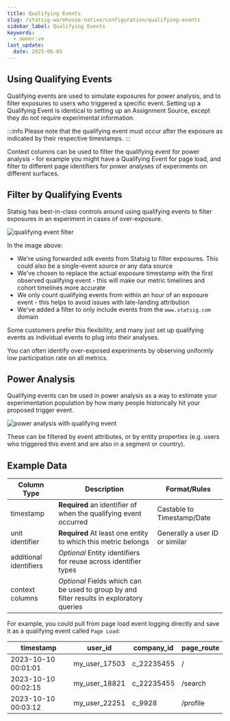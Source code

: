 ```yaml
---
title: Qualifying Events
slug: /statsig-warehouse-native/configuration/qualifying-events
sidebar_label: Qualifying Events
keywords:
  - owner:vm
last_update:
  date: 2025-06-05
---
```


## Using Qualifying Events

Qualifying events are used to simulate exposures for power analysis, and to filter exposures to users who triggered a specific event. Setting up a Qualifying Event is identical to setting up an Assignment Source, except they do not require experimental information.

:::info
Please note that the qualifying event must occur after the exposure as indicated by their respective timestamps.
:::

Context columns can be used to filter the qualifying event for power analysis - for example you might have a Qualifying Event for page load, and filter to different page identifiers for power analyses of experiments on different surfaces.

## Filter by Qualifying Events

Statsig has best-in-class controls around using qualifying events to filter exposures in an experiment in cases of over-exposure.

![qualifying event filter](/img/whn/qe_filter.png)

In the image above:

- We're using forwarded sdk events from Statsig to filter exposures. This could also be a single-event source or any data source
- We've chosen to replace the actual exposure timestamp with the first observed qualifying event - this will make our metric timelines and cohort timelines more accurate
- We only count qualifying events from within an hour of an exposure event - this helps to avoid issues with late-landing attribution
- We've added a filter to only include events from the `www.statsig.com` domain

Some customers prefer this flexibility, and many just set up qualifying events as individual events to plug into their analyses.

You can often identify over-exposed experiments by observing uniformly low participation rate on all metrics.

## Power Analysis

Qualifying events can be used in power analysis as a way to estimate your experimentation population by how many people historically hit your proposed trigger event.

![power analysis with qualifying event](/img/whn/pac_qe.png)

These can be filtered by event attributes, or by entity properties (e.g. users who triggered this event and are also in a segment or country).

## Example Data

| Column Type            | Description                                                                               | Format/Rules                   |
| ---------------------- | ----------------------------------------------------------------------------------------- | ------------------------------ |
| timestamp              | **Required** an identifier of when the qualifying event occurred                          | Castable to Timestamp/Date     |
| unit identifier        | **Required** At least one entity to which this metric belongs                             | Generally a user ID or similar |
| additional identifiers | _Optional_ Entity identifiers for reuse across identifier types                           |                                |
| context columns        | _Optional_ Fields which can be used to group by and filter results in exploratory queries |                                |

For example, you could pull from page load event logging directly and save it as a qualifying event called `Page Load`:

| timestamp           | user_id       | company_id | page_route |
| ------------------- | ------------- | ---------- | ---------- |
| 2023-10-10 00:01:01 | my_user_17503 | c_22235455 | /          |
| 2023-10-10 00:02:15 | my_user_18821 | c_22235455 | /search    |
| 2023-10-10 00:03:12 | my_user_22251 | c_9928     | /profile   |
